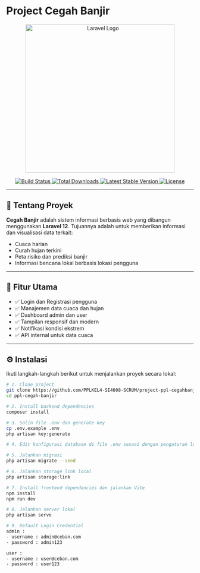 # Project Cegah Banjir

<p align="center">
  <a href="https://laravel.com" target="_blank">
    <img src="https://raw.githubusercontent.com/laravel/art/master/logo-lockup/5%20SVG/2%20CMYK/1%20Full%20Color/laravel-logolockup-cmyk-red.svg" width="400" alt="Laravel Logo">
  </a>
</p>

<p align="center">
  <a href="https://github.com/laravel/framework/actions">
    <img src="https://github.com/laravel/framework/workflows/tests/badge.svg" alt="Build Status">
  </a>
  <a href="https://packagist.org/packages/laravel/framework">
    <img src="https://img.shields.io/packagist/dt/laravel/framework" alt="Total Downloads">
  </a>
  <a href="https://packagist.org/packages/laravel/framework">
    <img src="https://img.shields.io/packagist/v/laravel/framework" alt="Latest Stable Version">
  </a>
  <a href="https://packagist.org/packages/laravel/framework">
    <img src="https://img.shields.io/packagist/l/laravel/framework" alt="License">
  </a>
</p>

---

## 📌 Tentang Proyek

**Cegah Banjir** adalah sistem informasi berbasis web yang dibangun menggunakan **Laravel 12**. Tujuannya adalah untuk memberikan informasi dan visualisasi data terkait:

- Cuaca harian  
- Curah hujan terkini  
- Peta risiko dan prediksi banjir  
- Informasi bencana lokal berbasis lokasi pengguna  

---

## 🚀 Fitur Utama

- ✅ Login dan Registrasi pengguna  
- ✅ Manajemen data cuaca dan hujan  
- ✅ Dashboard admin dan user  
- ✅ Tampilan responsif dan modern  
- ✅ Notifikasi kondisi ekstrem  
- ✅ API internal untuk data cuaca  

---

## ⚙️ Instalasi

Ikuti langkah-langkah berikut untuk menjalankan proyek secara lokal:

```bash
# 1. Clone project
git clone https://github.com/PPLKEL4-SI4608-SCRUM/project-ppl-cegahbanjir.git
cd ppl-cegah-banjir

# 2. Install backend dependencies
composer install

# 3. Salin file .env dan generate key
cp .env.example .env
php artisan key:generate

# 4. Edit konfigurasi database di file .env sesuai dengan pengaturan lokal Anda

# 5. Jalankan migrasi
php artisan migrate --seed

# 6. Jalankan storage link local
php artisan storage:link

# 7. Install frontend dependencies dan jalankan Vite
npm install
npm run dev

# 8. Jalankan server lokal
php artisan serve

# 9. Default Login Credential
admin : 
- username : admin@ceban.com
- password : admin123

user : 
- username : user@ceban.com
- password : user123